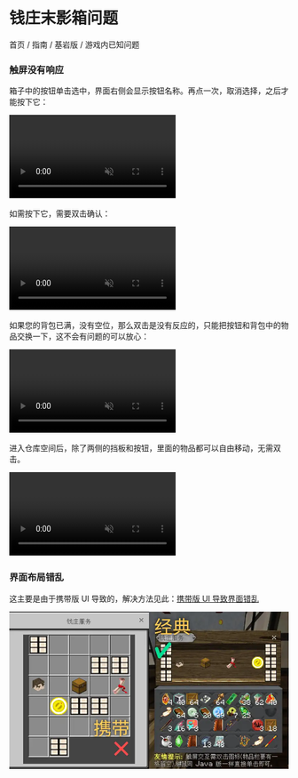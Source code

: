 # 钱庄末影箱问题
首页 / 指南 / 基岩版 / 游戏内已知问题

### 触屏没有响应
箱子中的按钮单击选中，界面右侧会显示按钮名称。再点一次，取消选择，之后才能按下它：

<video autoplay loop muted><source src="./enderbox/select.mp4" type="video/mp4"/></video>

如需按下它，需要双击确认：

<video autoplay loop muted><source src="./enderbox/double-click.mp4" type="video/mp4"/></video>

如果您的背包已满，没有空位，那么双击是没有反应的，只能把按钮和背包中的物品交换一下，这不会有问题的可以放心：

<video autoplay loop muted><source src="./enderbox/swap-item.mp4" type="video/mp4"/></video>

进入仓库空间后，除了两侧的挡板和按钮，里面的物品都可以自由移动，无需双击。

<video autoplay loop muted><source src="./enderbox/in-warehouse.mp4" type="video/mp4"/></video>

### 界面布局错乱
这主要是由于携带版 UI 导致的，解决方法见此：[携带版 UI 导致界面错乱](./ui.md)

![仓库空间](./ui/difference-in-enderbox.webp)